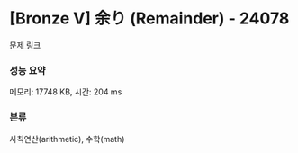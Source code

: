 # [Bronze V] 余り (Remainder) - 24078 

[문제 링크](https://www.acmicpc.net/problem/24078) 

### 성능 요약

메모리: 17748 KB, 시간: 204 ms

### 분류

사칙연산(arithmetic), 수학(math)

